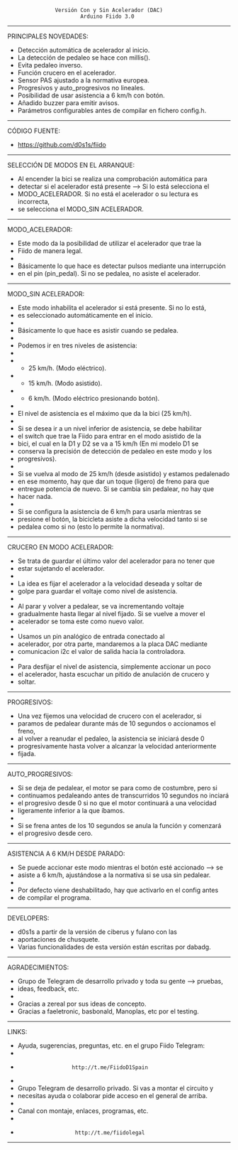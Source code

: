
                   Versión Con y Sin Acelerador (DAC)
                           Arduino Fiido 3.0
------------------------------------------------------------------------
PRINCIPALES NOVEDADES:
 * Detección automática de acelerador al inicio.
 * La detección de pedaleo se hace con millis().
 * Evita pedaleo inverso.
 * Función crucero en el acelerador.
 * Sensor PAS ajustado a la normativa europea.
 * Progresivos y auto_progresivos no lineales.
 * Posibilidad de usar asistencia a 6 km/h con botón.
 * Añadido buzzer para emitir avisos.
 * Parámetros configurables antes de compilar en fichero config.h.
------------------------------------------------------------------------
CÓDIGO FUENTE:
 * https://github.com/d0s1s/fiido
------------------------------------------------------------------------
SELECCIÓN DE MODOS EN EL ARRANQUE:
 * Al encender la bici se realiza una comprobación automática para
 * detectar si el acelerador está presente --> Si lo está selecciona el
 * MODO_ACELERADOR. Si no está el acelerador o su lectura es incorrecta,
 * se selecciona el MODO_SIN ACELERADOR. 
------------------------------------------------------------------------
MODO_ACELERADOR:
 * Este modo da la posibilidad de utilizar el acelerador que trae la
 * Fiido de manera legal.
 * 
 * Básicamente lo que hace es detectar pulsos mediante una interrupción
 * en el pin (pin_pedal). Si no se pedalea, no asiste el acelerador.
------------------------------------------------------------------------
MODO_SIN ACELERADOR:
 * Este modo inhabilita el acelerador si está presente. Si no lo está,
 * es seleccionado automáticamente en el inicio.
 * 
 * Básicamente lo que hace es asistir cuando se pedalea.
 * 
 * Podemos ir en tres niveles de asistencia:
 * 
 * - 25 km/h. (Modo eléctrico).
 * - 15 km/h. (Modo asistido).
 * -  6 km/h. (Modo eléctrico presionando botón).
 * 
 * El nivel de asistencia es el máximo que da la bici (25 km/h).
 * 
 * Si se desea ir a un nivel inferior de asistencia, se debe habilitar
 * el switch que trae la Fiido para entrar en el modo asistido de la
 * bici, el cual en la D1 y D2 se va a 15 km/h (En mi modelo D1 se
 * conserva la precisión de detección de pedaleo en este modo y los
 * progresivos).
 * 
 * Si se vuelva al modo de 25 km/h (desde asistido) y estamos pedalenado
 * en ese momento, hay que dar un toque (ligero) de freno para que
 * entregue potencia de nuevo. Si se cambia sin pedalear, no hay que
 * hacer nada.
 * 
 * Si se configura la asistencia de 6 km/h para usarla mientras se
 * presione el botón, la bicicleta asiste a dicha velocidad tanto si se
 * pedalea como si no (esto lo permite la normativa).
------------------------------------------------------------------------
CRUCERO EN MODO ACELERADOR:
 * Se trata de guardar el último valor del acelerador para no tener que
 * estar sujetando el acelerador.
 * 
 * La idea es fijar el acelerador a la velocidad deseada y soltar de
 * golpe para guardar el voltaje como nivel de asistencia.
 * 
 * Al parar y volver a pedalear, se va incrementando voltaje
 * gradualmente hasta llegar al nivel fijado. Si se vuelve a mover el
 * acelerador se toma este como nuevo valor.
 * 
 * Usamos un pin analógico de entrada conectado al
 * acelerador, por otra parte, mandaremos a la placa DAC mediante
 * comunicacion i2c el valor de salida hacia la controladora.
 * 
 * Para desfijar el nivel de asistencia, simplemente accionar un poco
 * el acelerador, hasta escuchar un pitido de anulación de crucero y
 * soltar. 
------------------------------------------------------------------------
PROGRESIVOS:
 * Una vez fijemos una velocidad de crucero con el acelerador, si
 * paramos de pedalear durante más de 10 segundos o accionamos el freno,
 * al volver a reanudar el pedaleo, la asistencia se iniciará desde 0
 * progresivamente hasta volver a alcanzar la velocidad anteriormente
 * fijada.
------------------------------------------------------------------------
AUTO_PROGRESIVOS:
 * Si se deja de pedalear, el motor se para como de costumbre, pero si
 * continuamos pedaleando antes de transcurridos 10 segundos no inciará
 * el progresivo desde 0 si no que el motor continuará a una velocidad
 * ligeramente inferior a la que íbamos.
 * 
 * Si se frena antes de los 10 segundos se anula la función y comenzará
 * el progresivo desde cero.
------------------------------------------------------------------------
ASISTENCIA A 6 KM/H DESDE PARADO:
 * Se puede accionar este modo mientras el botón esté accionado --> se
 * asiste a 6 km/h, ajustándose a la normativa si se usa sin pedalear.
 * 
 * Por defecto viene deshabilitado, hay que activarlo en el config antes
 * de compilar el programa.
------------------------------------------------------------------------
DEVELOPERS:
 * d0s1s a partir de la versión de ciberus y fulano con las
 * aportaciones de chusquete.
 * Varias funcionalidades de esta versión están escritas por dabadg.
------------------------------------------------------------------------
AGRADECIMIENTOS:
 * Grupo de Telegram de desarrollo privado y toda su gente --> pruebas,
 * ideas, feedback, etc.
 * 
 * Gracias a zereal por sus ideas de concepto.
 * Gracias a faeletronic, basbonald, Manoplas, etc por el testing.
------------------------------------------------------------------------
LINKS:
 * Ayuda, sugerencias, preguntas, etc. en el grupo Fiido Telegram:
 * 
 *                      http://t.me/FiidoD1Spain
 * 
 * Grupo Telegram de desarrollo privado. Si vas a montar el circuito y
 * necesitas ayuda o colaborar pide acceso en el general de arriba.
 *  
 * Canal con montaje, enlaces, programas, etc.
 * 
 *                       http://t.me/fiidolegal
------------------------------------------------------------------------
